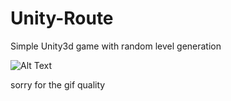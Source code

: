 # Unity-Route
 Simple Unity3d game with random level generation

![Alt Text](https://media.giphy.com/media/16CIAdmtA4s6JwIlQL/giphy.gif)

sorry for the gif quality 
